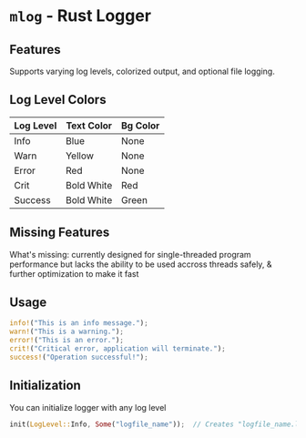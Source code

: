 # `mlog` - Rust Logger

## Features
Supports varying log levels, colorized output, and optional file logging. 
  
## Log Level Colors
| Log Level |  Text Color  | Bg Color |
|-----------|--------------|----------|
| Info      | Blue         | None     |
| Warn      | Yellow       | None     |
| Error     | Red          | None     |
| Crit      | Bold White   | Red      |
| Success   | Bold White   | Green    |


## Missing Features
What's missing: currently designed for single-threaded program performance but lacks the ability to be used accross threads safely, & further optimization to make it fast


## Usage 

```rust
info!("This is an info message.");
warn!("This is a warning.");
error!("This is an error.");
crit!("Critical error, application will terminate.");
success!("Operation successful!");
````

## Initialization

You can initialize logger with any log level

```rust
init(LogLevel::Info, Some("logfile_name"));  // Creates "logfile_name.log"
````